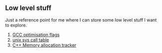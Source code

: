 Low level stuff
---------------

Just a reference point for me where I can store some low level stuff I want
to explore.

1. [GCC optimisation flags](resources/gcc_optimisation_levels.md)
2. [unix sys call table](resources/syscall_64.tbl)
3. [C++ Memory allocation tracker](/resources/CPP/memory_allocation_tracker.cpp)
